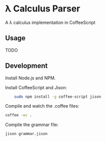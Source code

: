 # λ Calculus Parser

A λ calculus implementation in CoffeeScript

## Usage

TODO

## Development

Install Node.js and NPM.

Install CoffeeScript and Jison:

```bash
    sudo npm install -g coffee-script jison
```

Compile and watch the .coffee files:

```bash
coffee -wc .
```

Compile the grammar file:

```bash
jison grammar.jison
```

